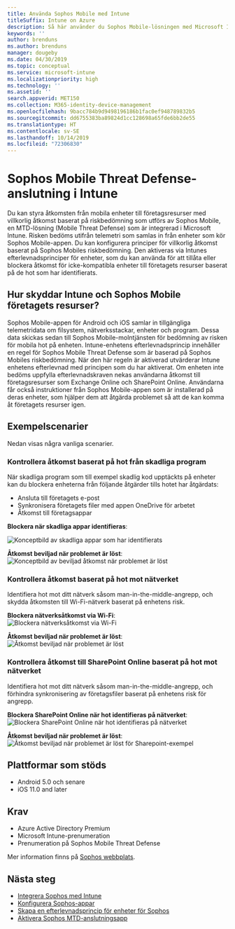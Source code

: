 ```yaml
---
title: Använda Sophos Mobile med Intune
titleSuffix: Intune on Azure
description: Så här använder du Sophos Mobile-lösningen med Microsoft Intune för att styra mobilens enhetsåtkomst till företagets resurser.
keywords: ''
author: brenduns
ms.author: brenduns
manager: dougeby
ms.date: 04/30/2019
ms.topic: conceptual
ms.service: microsoft-intune
ms.localizationpriority: high
ms.technology: ''
ms.assetid: ''
search.appverid: MET150
ms.collection: M365-identity-device-management
ms.openlocfilehash: 9bacc784b9d9498196186b1fac0ef948789832b5
ms.sourcegitcommit: dd6755383ba89824d1cc128698a65fde6bb2de55
ms.translationtype: HT
ms.contentlocale: sv-SE
ms.lasthandoff: 10/14/2019
ms.locfileid: "72306830"
---
```

# <a name="sophos-mobile-threat-defense-connector-with-intune"></a>Sophos Mobile Threat Defense-anslutning i Intune
Du kan styra åtkomsten från mobila enheter till företagsresurser med villkorlig åtkomst baserat på riskbedömning som utförs av Sophos Mobile, en MTD-lösning (Mobile Threat Defense) som är integrerad i Microsoft Intune. Risken bedöms utifrån telemetri som samlas in från enheter som kör Sophos Mobile-appen.
Du kan konfigurera principer för villkorlig åtkomst baserat på Sophos Mobiles riskbedömning. Den aktiveras via Intunes efterlevnadsprinciper för enheter, som du kan använda för att tillåta eller blockera åtkomst för icke-kompatibla enheter till företagets resurser baserat på de hot som har identifierats.

## <a name="how-do-intune-and-sophos-mobile-help-protect-your-company-resources"></a>Hur skyddar Intune och Sophos Mobile företagets resurser?
Sophos Mobile-appen för Android och iOS samlar in tillgängliga telemetridata om filsystem, nätverksstackar, enheter och program. Dessa data skickas sedan till Sophos Mobile-molntjänsten för bedömning av risken för mobila hot på enheten.
Intune-enhetens efterlevnadsprincip innehåller en regel för Sophos Mobile Threat Defense som är baserad på Sophos Mobiles riskbedömning. När den här regeln är aktiverad utvärderar Intune enhetens efterlevnad med principen som du har aktiverat. Om enheten inte bedöms uppfylla efterlevnadskraven nekas användarna åtkomst till företagsresurser som Exchange Online och SharePoint Online. Användarna får också instruktioner från Sophos Mobile-appen som är installerad på deras enheter, som hjälper dem att åtgärda problemet så att de kan komma åt företagets resurser igen.  

## <a name="sample-scenarios"></a>Exempelscenarier
Nedan visas några vanliga scenarier.  
### <a name="control-access-based-on-threats-from-malicious-apps"></a>Kontrollera åtkomst baserat på hot från skadliga program
När skadliga program som till exempel skadlig kod upptäckts på enheter kan du blockera enheterna från följande åtgärder tills hotet har åtgärdats:
- Ansluta till företagets e-post
- Synkronisera företagets filer med appen OneDrive för arbetet
- Åtkomst till företagsappar

**Blockera när skadliga appar identifieras**:
 
![Konceptbild av skadliga appar som har identifierats](./media/sophos-mtd-connector/sophos_malicious_apps_blocked.png)  

**Åtkomst beviljad när problemet är löst**:  
![Konceptbild av beviljad åtkomst när problemet är löst](./media/sophos-mtd-connector/sophos_malicious_apps_unblocked.png)

### <a name="control-access-based-on-threat-to-network"></a>Kontrollera åtkomst baserat på hot mot nätverket  
Identifiera hot mot ditt nätverk såsom man-in-the-middle-angrepp, och skydda åtkomsten till Wi-Fi-nätverk baserat på enhetens risk.  

**Blockera nätverksåtkomst via Wi-Fi**:  
![Blockera nätverksåtkomst via Wi-Fi](./media/sophos-mtd-connector/sophos_network_wifi_blocked.png)

**Åtkomst beviljad när problemet är löst**:   
![Åtkomst beviljad när problemet är löst](./media/sophos-mtd-connector/sophos_network_wifi_unblocked.png)  

### <a name="control-access-to-sharepoint-online-based-on-threat-to-network"></a>Kontrollera åtkomst till SharePoint Online baserat på hot mot nätverket  
Identifiera hot mot ditt nätverk såsom man-in-the-middle-angrepp, och förhindra synkronisering av företagsfiler baserat på enhetens risk för angrepp.  

**Blockera SharePoint Online när hot identifieras på nätverket**:   
![Blockera SharePoint Online när hot identifieras på nätverket](./media/sophos-mtd-connector/sophos_network_spo_blocked.png)  

**Åtkomst beviljad när problemet är löst**:  
![Åtkomst beviljad när problemet är löst för Sharepoint-exempel](./media/sophos-mtd-connector/sophos_network_spo_unblocked.png)  

## <a name="supported-platforms"></a>Plattformar som stöds  
- Android 5.0 och senare
- iOS 11.0 and later

## <a name="prerequisites"></a>Krav  
- Azure Active Directory Premium
- Microsoft Intune-prenumeration 
- Prenumeration på Sophos Mobile Threat Defense

Mer information finns på [Sophos webbplats](https://www.sophos.com/products/mobile-control).  

## <a name="next-steps"></a>Nästa steg  
- [Integrera Sophos med Intune](sophos-mtd-connector-integration.md)
- [Konfigurera Sophos-appar](mtd-apps-ios-app-configuration-policy-add-assign.md)
- [Skapa en efterlevnadsprincip för enheter för Sophos](mtd-device-compliance-policy-create.md)
- [Aktivera Sophos MTD-anslutningsapp](mtd-connector-enable.md)
